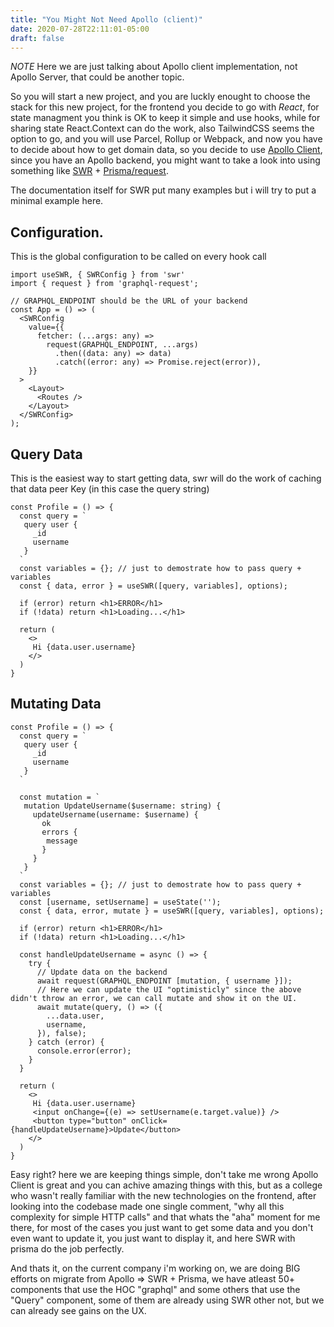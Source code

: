 ```yaml
---
title: "You Might Not Need Apollo (client)"
date: 2020-07-28T22:11:01-05:00
draft: false
---
```


_NOTE_ Here we are just talking about Apollo client implementation, not Apollo Server, that could be another topic.

So you will start a new project, and you are luckly enought to choose the stack for this new project, for the frontend you decide to go with _React_, for state managment you think is OK to keep it simple and use hooks, while for sharing state React.Context can do the work, also TailwindCSS seems the option to go, and you will use Parcel, Rollup or Webpack, and now you have to decide about how to get domain data, so you decide to use [Apollo Client](https://www.npmjs.com/package/@apollo/client), since you have an Apollo backend, you might want to take a look into using something like [SWR](https://github.com/vercel/swr) + [Prisma/request](https://github.com/prisma-labs/graphql-request).

The documentation itself for SWR put many examples but i will try to put a minimal example here.

## Configuration.

This is the global configuration to be called on every hook call

```
import useSWR, { SWRConfig } from 'swr'
import { request } from 'graphql-request';

// GRAPHQL_ENDPOINT should be the URL of your backend
const App = () => (
  <SWRConfig
    value={{
      fetcher: (...args: any) =>
        request(GRAPHQL_ENDPOINT, ...args)
          .then((data: any) => data)
          .catch((error: any) => Promise.reject(error)),
    }}
  >
    <Layout>
      <Routes />
    </Layout>
  </SWRConfig>
);
```

## Query Data

This is the easiest way to start getting data, swr will do the work of caching that data peer Key (in this case the query string)

```
const Profile = () => {
  const query = `
   query user {
     _id
     username
   }
  `
  const variables = {}; // just to demostrate how to pass query + variables
  const { data, error } = useSWR([query, variables], options);

  if (error) return <h1>ERROR</h1>
  if (!data) return <h1>Loading...</h1>

  return (
    <>
     Hi {data.user.username}
    </>
  )
}
```

## Mutating Data

```
const Profile = () => {
  const query = `
   query user {
     _id
     username
   }
  `

  const mutation = `
   mutation UpdateUsername($username: string) {
     updateUsername(username: $username) {
       ok
       errors {
        message
       }
     }
   }
  `
  const variables = {}; // just to demostrate how to pass query + variables
  const [username, setUsername] = useState('');
  const { data, error, mutate } = useSWR([query, variables], options);

  if (error) return <h1>ERROR</h1>
  if (!data) return <h1>Loading...</h1>

  const handleUpdateUsername = async () => {
    try {
      // Update data on the backend
      await request(GRAPHQL_ENDPOINT [mutation, { username }]);
      // Here we can update the UI "optimisticly" since the above didn't throw an error, we can call mutate and show it on the UI.
      await mutate(query, () => ({
        ...data.user,
        username,
      }), false);
    } catch (error) {
      console.error(error);
    }
  }

  return (
    <>
     Hi {data.user.username}
     <input onChange={(e) => setUsername(e.target.value)} />
     <button type="button" onClick={handleUpdateUsername}>Update</button>
    </>
  )
}
```

Easy right? here we are keeping things simple, don't take me wrong Apollo Client is great and you can achive amazing things with this, but as a college who wasn't really familiar with the new technologies on the frontend, after looking into the codebase made one single comment, "why all this complexity for simple HTTP calls" and that whats the "aha" moment for me there, for most of the cases you just want to get some data and you don't even want to update it, you just want to display it, and here SWR with prisma do the job perfectly.

And thats it, on the current company i'm working on, we are doing BIG efforts on migrate from Apollo => SWR + Prisma, we have atleast 50+ components that use the HOC "graphql" and some others that use the "Query" component, some of them are already using SWR other not, but we can already see gains on the UX.
